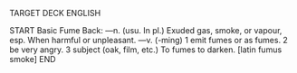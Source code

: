 TARGET DECK
ENGLISH

START
Basic
Fume
Back: —n. (usu. In pl.) Exuded gas, smoke, or vapour, esp. When harmful or unpleasant. —v. (-ming) 1 emit fumes or as fumes. 2 be very angry. 3 subject (oak, film, etc.) To fumes to darken. [latin fumus smoke]
END
